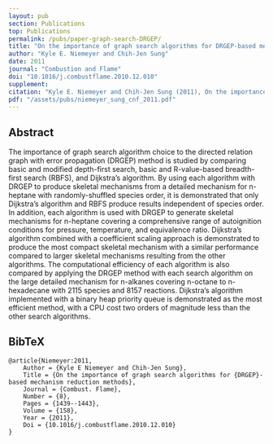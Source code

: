 ```yaml
---
layout: pub
section: Publications
top: Publications
permalink: /pubs/paper-graph-search-DRGEP/
title: "On the importance of graph search algorithms for DRGEP-based mechanism reduction methods"
author: "Kyle E. Niemeyer and Chih-Jen Sung"
date: 2011
journal: "Combustion and Flame"
doi: "10.1016/j.combustflame.2010.12.010"
supplement:
citation: "Kyle E. Niemeyer and Chih-Jen Sung (2011), On the importance of graph search algorithms for DRGEP-based mechanism reduction methods, *Combustion and Flame*, 158(8):1439--1443. doi:10.1016/j.combustflame.2010.12.010"
pdf: "/assets/pubs/niemeyer_sung_cnf_2011.pdf"
---
```


## Abstract

The importance of graph search algorithm choice to the directed relation graph with error propagation (DRGEP) method is studied by comparing basic and modified depth-first search, basic and R-value-based breadth-first search (RBFS), and Dijkstra’s algorithm. By using each algorithm with DRGEP to produce skeletal mechanisms from a detailed mechanism for n-heptane with randomly-shuffled species order, it is demonstrated that only Dijkstra’s algorithm and RBFS produce results independent of species order. In addition, each algorithm is used with DRGEP to generate skeletal mechanisms for n-heptane covering a comprehensive range of autoignition conditions for pressure, temperature, and equivalence ratio. Dijkstra’s algorithm combined with a coefficient scaling approach is demonstrated to produce the most compact skeletal mechanism with a similar performance compared to larger skeletal mechanisms resulting from the other algorithms. The computational efficiency of each algorithm is also compared by applying the DRGEP method with each search algorithm on the large detailed mechanism for n-alkanes covering n-octane to n-hexadecane with 2115 species and 8157 reactions. Dijkstra’s algorithm implemented with a binary heap priority queue is demonstrated as the most efficient method, with a CPU cost two orders of magnitude less than the other search algorithms.

## BibTeX

    @article{Niemeyer:2011,
        Author = {Kyle E Niemeyer and Chih-Jen Sung},
        Title = {On the importance of graph search algorithms for {DRGEP}-based mechanism reduction methods},
        Journal = {Combust. Flame},
        Number = {8},
        Pages = {1439--1443},
        Volume = {158},
        Year = {2011},
        Doi = {10.1016/j.combustflame.2010.12.010}
    }
